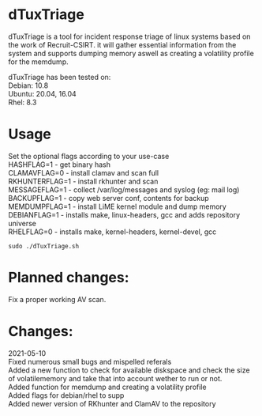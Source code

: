 # dTuxTriage

dTuxTriage is a tool for incident response triage of linux systems based on the work of Recruit-CSIRT.
it will gather essential information from the system and supports dumping memory aswell as creating a volatility profile for the memdump.

dTuxTriage has been tested on: <br />
Debian: 10.8 <br />
Ubuntu: 20.04, 16.04 <br />
Rhel: 8.3 <br />

# Usage

Set the optional flags according to your use-case <br />
HASHFLAG=1 - get binary hash <br />
CLAMAVFLAG=0 - install clamav and scan full<br />
RKHUNTERFLAG=1 - install rkhunter and scan <br />
MESSAGEFLAG=1 - collect /var/log/messages and syslog (eg: mail log) <br />
BACKUPFLAG=1 - copy web server conf, contents for backup <br />
MEMDUMPFLAG=1 - install LiME kernel module and dump memory <br />
DEBIANFLAG=1 - installs make, linux-headers, gcc and adds repository universe <br />
RHELFLAG=0 - installs make, kernel-headers, kernel-devel, gcc <br />

`sudo ./dTuxTriage.sh`


# Planned changes:
Fix a proper working AV scan.

 
# Changes:

2021-05-10<br />
Fixed numerous small bugs and mispelled referals<br />
Added a new function to check for available diskspace and check the size of volatilememory and take that into account wether to run or not. <br />
Added function for memdump and creating a volatility profile<br />
Added flags for debian/rhel to supp<br />
Added newer version of RKhunter and ClamAV to the repository<br />
